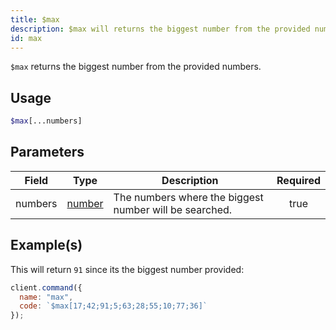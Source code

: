 ```yaml
---
title: $max
description: $max will returns the biggest number from the provided numbers.
id: max
---
```


`$max` returns the biggest number from the provided numbers.

## Usage

```php
$max[...numbers]
```

## Parameters

| Field   | Type                                                                                                | Description                                            | Required |
| ------- | --------------------------------------------------------------------------------------------------- | ------------------------------------------------------ | :------: |
| numbers | [number](https://developer.mozilla.org/en-US/docs/Web/JavaScript/Reference/Global_Objects/Number)   | The numbers where the biggest number will be searched. |   true   |

## Example(s)

This will return `91` since its the biggest number provided:

```js
client.command({
  name: "max",
  code: `$max[17;42;91;5;63;28;55;10;77;36]`
});
```
